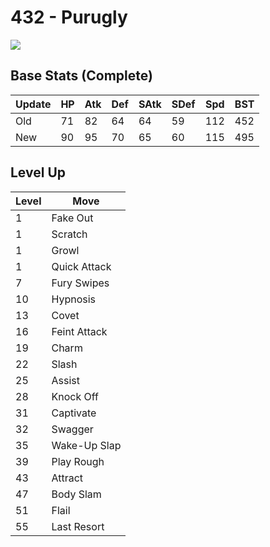 # 432 - Purugly
![][432]

## Base Stats (Complete)

Update | HP | Atk | Def | SAtk | SDef | Spd | BST
---    | ---| --- | --- | ---  | ---  | --- | ---
Old    | 71 |  82 |  64 |  64  |  59  |  112  |  452
New    | 90 |  95 |  70 |  65  |  60  |  115  |  495

## Level Up

Level | Move
---   | ---
  1   | Fake Out
  1   | Scratch
  1   | Growl
  1   | Quick Attack
  7   | Fury Swipes
 10   | Hypnosis
 13   | Covet
 16   | Feint Attack
 19   | Charm
 22   | Slash
 25   | Assist
 28   | Knock Off
 31   | Captivate
 32   | Swagger
 35   | Wake-Up Slap
 39   | Play Rough
 43   | Attract
 47   | Body Slam
 51   | Flail
 55   | Last Resort



[432]: ../img/pokemon/432.png

